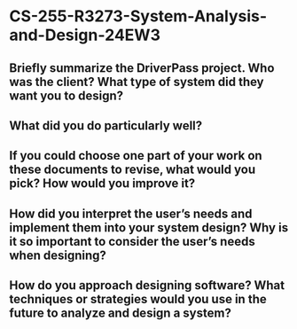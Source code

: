 # CS-255-R3273-System-Analysis-and-Design-24EW3

Briefly summarize the DriverPass project. Who was the client? What type of system did they want you to design?
--
What did you do particularly well?
--

If you could choose one part of your work on these documents to revise, what would you pick? How would you improve it?
--

How did you interpret the user’s needs and implement them into your system design? Why is it so important to consider the user’s needs when designing?
--

How do you approach designing software? What techniques or strategies would you use in the future to analyze and design a system? 
--
